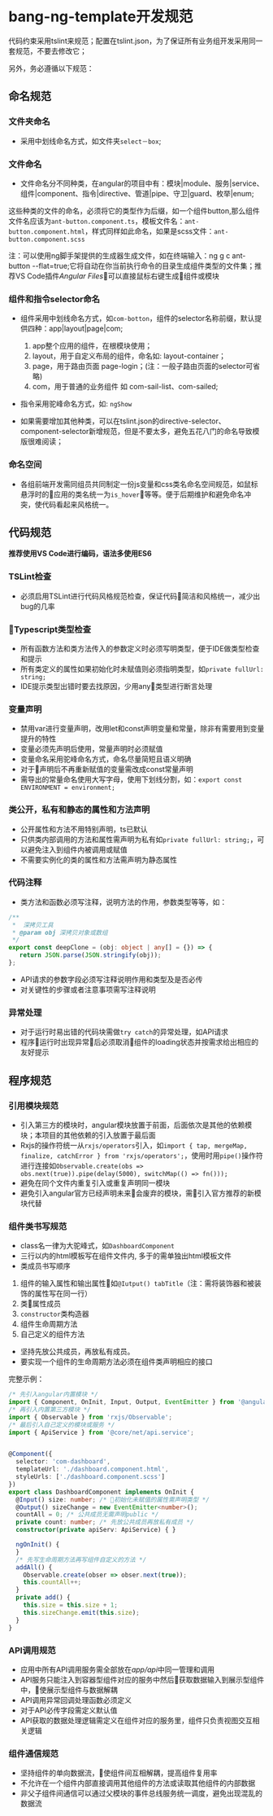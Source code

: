 
# bang-ng-template开发规范

代码约束采用tslint来规范；配置在tslint.json，为了保证所有业务组开发采用同一套规范，不要去修改它；

另外，务必遵循以下规范：

## 命名规范

### 文件夹命名

- 采用中划线命名方式，如文件夹`select－box`;

### 文件命名

- 文件命名分不同种类，在angular的项目中有：模块|module、服务|service、组件|component、指令|directive、管道|pipe、守卫|guard、枚举|enum;

这些种类的文件的命名，必须将它的类型作为后缀，如一个组件button,那么组件文件名应该为`ant-button.component.ts`，模板文件名：`ant-button.component.html`，样式同样如此命名，如果是scss文件：`ant-button.component.scss`

注：可以使用ng脚手架提供的生成器生成文件，如在终端输入：ng g c ant-button --flat=true;它将自动在你当前执行命令的目录生成组件类型的文件集；推荐VS Code插件*Angular Files*可以直接鼠标右键生成组件或模块

### 组件和指令selector命名

- 组件采用中划线命名方式，如`com-botton`，组件的selector名称前缀，默认提供四种：app|layout|page|com;
	1. app整个应用的组件，在根模块使用；
	2. layout，用于自定义布局的组件，命名如: layout-container；
	3. page，用于路由页面 page-login；(注：一般子路由页面的selector可省略)
	4. com，用于普通的业务组件  如 com-sail-list、com-sailed;

- 指令采用驼峰命名方式，如: `ngShow`

- 如果需要增加其他种类，可以在tslint.json的directive-selector、component-selector新增规范，但是不要太多，避免五花八门的命名导致模版很难阅读；

### 命名空间

- 各组前端开发需同组员共同制定一份js变量和css类名命名空间规范，如鼠标悬浮时的应用的类名统一为`is_hover`等等。便于后期维护和避免命名冲突，使代码看起来风格统一。


## 代码规范

**推荐使用VS Code进行编码，语法多使用ES6**

### TSLint检查
- 必须启用TSLint进行代码风格规范检查，保证代码简洁和风格统一，减少出bug的几率

### Typescript类型检查
- 所有函数方法和类方法传入的参数定义时必须写明类型，便于IDE做类型检查和提示
- 所有类定义的属性如果初始化时未赋值则必须指明类型，如`private fullUrl: string;`
- IDE提示类型出错时要去找原因，少用any类型进行断言处理

### 变量声明
- 禁用var进行变量声明，改用let和const声明变量和常量，除非有需要用到变量提升的特性
- 变量必须先声明后使用，常量声明时必须赋值
- 变量命名采用驼峰命名方式，命名尽量简短且语义明确
- 对于声明后不再重新赋值的变量需改成const常量声明
- 需导出的常量命名使用大写字母，使用下划线分割，如：`export const ENVIRONMENT = environment;`

### 类公开，私有和静态的属性和方法声明
- 公开属性和方法不用特别声明，ts已默认
- 只供类内部调用的方法和属性需声明为私有如`private fullUrl: string;`，可以避免注入到组件内被调用或赋值
- 不需要实例化的类的属性和方法需声明为静态属性

### 代码注释
- 类方法和函数必须写注释，说明方法的作用，参数类型等等，如：
```ts
/**
 *  深拷贝工具
 * @param obj 深拷贝对象或数组
 */
export const deepClone = (obj: object | any[] = {}) => {
   return JSON.parse(JSON.stringify(obj));
};
```
- API请求的参数字段必须写注释说明作用和类型及是否必传
- 对关键性的步骤或者注意事项需写注释说明

### 异常处理
- 对于运行时易出错的代码块需做`try catch`的异常处理，如API请求
- 程序运行时出现异常后必须取消组件的loading状态并按需求给出相应的友好提示

## 程序规范

### 引用模块规范
- 引入第三方的模块时，angular模块放置于前面，后面依次是其他的依赖模块；本项目的其他依赖的引入放置于最后面
- Rxjs的操作符统一从`rxjs/operators`引入，如`import { tap, mergeMap, finalize, catchError } from 'rxjs/operators';`，使用时用`pipe()`操作符进行连接如`Observable.create(obs => obs.next(true)).pipe(delay(5000), switchMap(() => fn()));`
- 避免在同个文件内重复引入或重复声明同一模块
- 避免引入angular官方已经声明未来会废弃的模块，需引入官方推荐的新模块代替

### 组件类书写规范
- class名一律为大驼峰式，如`DashboardComponent`
- 三行以内的html模板写在组件文件内, 多于的需单独出html模板文件
- 类成员书写顺序
1. 组件的输入属性和输出属性如`@Iutput() tabTitle`（注：需将装饰器和被装饰的属性写在同一行）
2. 类属性成员
3. `constructor`类构造器
4. 组件生命周期方法
5. 自己定义的组件方法

- 坚持先放公共成员，再放私有成员。
- 要实现一个组件的生命周期方法必须在组件类声明相应的接口

完整示例：

```ts
/* 先引入angular内置模块 */
import { Component, OnInit, Input, Output, EventEmitter } from '@angular/core';
/* 再引入内置第三方模块 */
import { Observable } from 'rxjs/Observable';
/* 最后引入自己定义的模块或服务 */
import { ApiService } from '@core/net/api.service';


@Component({
  selector: 'com-dashboard',
  templateUrl: './dashboard.component.html',
  styleUrls: ['./dashboard.component.scss']
})
export class DashboardComponent implements OnInit {
  @Input() size: number; /* 初始化未赋值的属性需声明类型 */
  @Output() sizeChange = new EventEmitter<number>();
  countAll = 0; /* 公共成员无需声明public */
  private count: number; /* 先放公共成员再放私有成员 */
  constructor(private apiServ: ApiService) { }

  ngOnInit() {
  }
  /* 先写生命周期方法再写组件自定义的方法 */
  addAll() {
    Observable.create(obser => obser.next(true));
    this.countAll++;
  }
  private add() {
    this.size = this.size + 1;
    this.sizeChange.emit(this.size);
  }
}

```

### API调用规范
- 应用中所有API调用服务需全部放在*app/api*中同一管理和调用
- API服务只能注入到容器型组件对应的服务中然后获取数据输入到展示型组件中，使展示型组件与数据解耦
- API调用异常回调处理函数必须定义
- 对于API必传字段需定义默认值
- API获取的数据处理逻辑需定义在组件对应的服务里，组件只负责视图交互相关逻辑

### 组件通信规范
- 坚持组件的单向数据流，使组件间互相解耦，提高组件复用率
- 不允许在一个组件内部直接调用其他组件的方法或读取其他组件的内部数据
- 非父子组件间通信可以通过父模块的事件总线服务统一调度，避免出现混乱的数据流